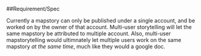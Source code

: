 ##Requirement/Spec

Currently a mapstory can only be published under a single account, and be worked on by the owner of that account. Multi-user storytelling will let the same mapstory be attributed to multiple account. Also, multi-user mapstorytelling would ultimnately let multiple users work on the same mapstory _at the same time_, much like they would a google doc.
